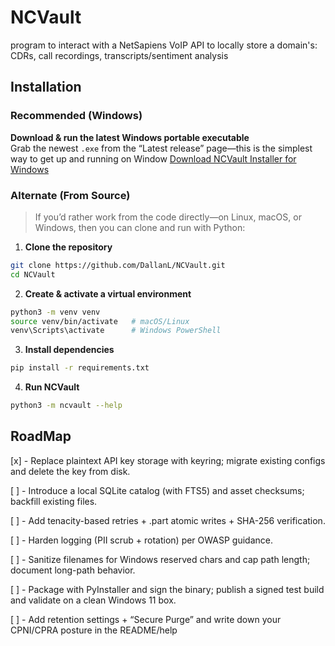 # NCVault
program to interact with a NetSapiens VoIP API to locally store a domain's: CDRs, call recordings, transcripts/sentiment analysis

## Installation

### Recommended (Windows)

**Download & run the latest Windows portable executable**  
   Grab the newest `.exe` from the “Latest release” page—this is the simplest way to get up and running on Window
   [Download NCVault Installer for Windows](https://github.com/DallanL/NCVault/releases/latest/)


### Alternate (From Source)

> If you’d rather work from the code directly—on Linux, macOS, or Windows, then you can clone and run with Python:

1. **Clone the repository**  
```bash
git clone https://github.com/DallanL/NCVault.git
cd NCVault
```
   
2. **Create & activate a virtual environment**
```bash
python3 -m venv venv
source venv/bin/activate   # macOS/Linux  
venv\Scripts\activate      # Windows PowerShell
```

3. **Install dependencies**   
```bash
pip install -r requirements.txt
```

4. **Run NCVault**
```bash
python3 -m ncvault --help
```

## RoadMap
[x] - Replace plaintext API key storage with keyring; migrate existing configs and delete the key from disk. 

[ ] - Introduce a local SQLite catalog (with FTS5) and asset checksums; backfill existing files. 

[ ] - Add tenacity-based retries + .part atomic writes + SHA-256 verification. 

[ ] - Harden logging (PII scrub + rotation) per OWASP guidance. 

[ ] - Sanitize filenames for Windows reserved chars and cap path length; document long-path behavior. 

[ ] - Package with PyInstaller and sign the binary; publish a signed test build and validate on a clean Windows 11 box. 

[ ] - Add retention settings + “Secure Purge” and write down your CPNI/CPRA posture in the README/help
